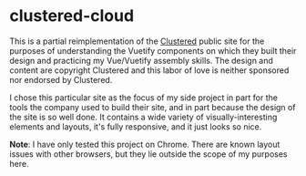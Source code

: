# clustered-cloud

This is a partial reimplementation of the [Clustered](https://clustered.com/) public site for the purposes of understanding the Vuetify components on which they built their design and practicing my Vue/Vuetify assembly skills. The design and content are copyright Clustered and this labor of love is neither sponsored nor endorsed by Clustered.

I chose this particular site as the focus of my side project in part for the tools the company used to build their site, and in part because the design of the site is so well done. It contains a wide variety of visually-interesting elements and layouts, it's fully responsive, and it just looks so nice.

**Note**: I have only tested this project on Chrome. There are known layout issues with other browsers, but they lie outside the scope of my purposes here.
